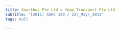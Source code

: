 ```yaml
---
title: Smartbus Pte Ltd v Yeap Transport Pte Ltd
subtitle: "[2011] SGHC 129 / 23\_May\_2011"
tags: null

---
```



